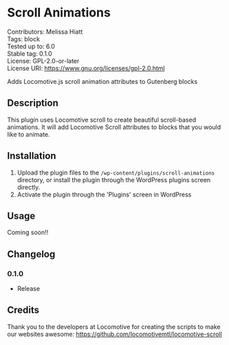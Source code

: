 # Scroll Animations
Contributors:      Melissa Hiatt  
Tags:              block  
Tested up to:      6.0  
Stable tag:        0.1.0  
License:           GPL-2.0-or-later  
License URI:       https://www.gnu.org/licenses/gpl-2.0.html  

Adds Locomotive.js scroll animation attributes to Gutenberg blocks

## Description
This plugin uses Locomotive scroll to create beautiful scroll-based animations. It will add Locomotive Scroll attributes to blocks that you would like to animate.


## Installation

1. Upload the plugin files to the `/wp-content/plugins/scroll-animations` directory, or install the plugin through the WordPress plugins screen directly.
1. Activate the plugin through the 'Plugins' screen in WordPress


## Usage

Coming soon!!

## Changelog

### 0.1.0
* Release

## Credits
Thank you to the developers at Locomotive for creating the scripts to make our websites awesome:
https://github.com/locomotivemtl/locomotive-scroll
